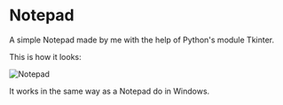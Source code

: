 
# Notepad
A simple Notepad made by me with the help of Python's module Tkinter.

This is how it looks:

![Notepad](https://user-images.githubusercontent.com/85034168/120888261-ec3d0680-c614-11eb-8289-fb3ea7377a43.png)


It works in the same way as a Notepad do in Windows.
